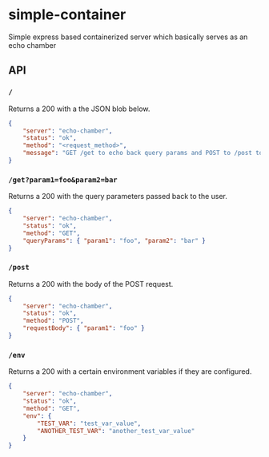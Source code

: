 # simple-container
Simple express based containerized server which basically serves as an echo chamber

## API

### `/`

Returns a 200 with a the JSON blob below.

```json
{
    "server": "echo-chamber",
    "status": "ok",
    "method": "<request_method>",
    "message": "GET /get to echo back query params and POST to /post to echo back request body."
}
```

### `/get?param1=foo&param2=bar`

Returns a 200 with the query parameters passed back to the user.

```json
{
    "server": "echo-chamber",
    "status": "ok",
    "method": "GET",
    "queryParams": { "param1": "foo", "param2": "bar" }
}
```

### `/post`

Returns a 200 with the body of the POST request.

```json
{
    "server": "echo-chamber",
    "status": "ok",
    "method": "POST",
    "requestBody": { "param1": "foo" }
}
```

### `/env`

Returns a 200 with a certain environment variables if they are configured.

```json
{
    "server": "echo-chamber",
    "status": "ok",
    "method": "GET",
    "env": {
        "TEST_VAR": "test_var_value",
        "ANOTHER_TEST_VAR": "another_test_var_value"
    }
}
```
